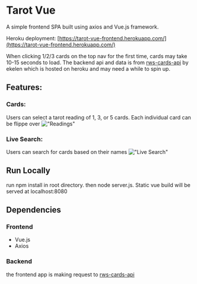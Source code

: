 # Tarot Vue
A simple frontend SPA built using axios and Vue.js framework.

Heroku deployment: [https://tarot-vue-frontend.herokuapp.com/](https://tarot-vue-frontend.herokuapp.com/)

When clicking 1/2/3 cards on the top nav for the first time, cards may take 10-15 seconds to load. The backend api and data is from [rws-cards-api](https://rws-cards-api.herokuapp.com/) by ekelen which is hosted on heroku and may need a while to spin up. 

## Features:
### Cards:
Users can select a tarot reading of 1, 3, or 5 cards. Each individual card can be flippe over
!["Readings"](https://github.com/LeonXZhou/tarot-vue/blob/master/screenshots/Screenshot%20from%202022-02-15%2022-52-17.png)
### Live Search:
Users can search for cards based on their names
!["Live Search"](https://github.com/LeonXZhou/tarot-vue/blob/master/screenshots/Screenshot%20from%202022-02-15%2022-50-51.png)

## Run Locally
run npm install in root directory. then node server.js. Static vue build will be served at localhost:8080

## Dependencies
### Frontend
- Vue.js
- Axios
### Backend
the frontend app is making request to [rws-cards-api](https://rws-cards-api.herokuapp.com/)

